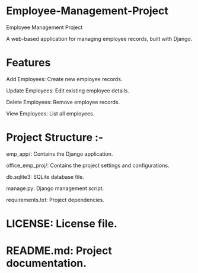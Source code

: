 # Employee-Management-Project
Employee Management Project

A web-based application for managing employee records, built with Django.

# Features
Add Employees: Create new employee records.

Update Employees: Edit existing employee details.

Delete Employees: Remove employee records.

View Employees: List all employees.

# Project Structure :-

emp_app/: Contains the Django application.

office_emp_proj/: Contains the project settings and configurations.

db.sqlite3: SQLite database file.

manage.py: Django management script.

requirements.txt: Project dependencies.

# LICENSE: License file.

# README.md: Project documentation.
